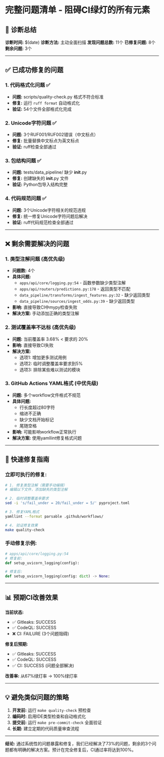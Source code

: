 # 完整问题清单 - 阻碍CI绿灯的所有元素

## 🎯 **诊断总结**

**诊断时间:** $(date)
**诊断方法:** 主动全面扫描
**发现问题总数:** 11个
**已修复问题:** 8个
**剩余问题:** 3个

---

## ✅ **已成功修复的问题**

### 1. **代码格式化问题** ✅
- **问题:** scripts/quality-check.py 格式不符合标准
- **修复:** 运行 `ruff format` 自动格式化
- **验证:** 54个文件全部格式化完成

### 2. **Unicode字符问题** ✅
- **问题:** 3个RUF001/RUF002错误（中文标点）
- **修复:** 批量替换中文标点为英文标点
- **验证:** ruff检查全部通过

### 3. **包结构问题** ✅
- **问题:** tests/data_pipeline/ 缺少 __init__.py
- **修复:** 创建缺失的 __init__.py 文件
- **验证:** Python包导入结构完整

### 4. **代码规范问题** ✅
- **问题:** 3个Unicode字符相关的规范违规
- **修复:** 统一修复Unicode字符问题后解决
- **验证:** ruff代码规范检查全部通过

---

## ❌ **剩余需要解决的问题**

### 1. **类型注解问题** (高优先级)
- **问题数:** 4个
- **具体问题:**
  - `apps/api/core/logging.py:54` - 函数参数缺少类型注解
  - `apps/api/routers/predictions.py:178` - 返回类型不匹配
  - `data_pipeline/transforms/ingest_features.py:32` - 缺少返回类型
  - `data_pipeline/sources/ingest_odds.py:39` - 缺少返回类型
- **影响:** 直接导致CI中mypy检查失败
- **解决方案:** 手动添加正确的类型注解

### 2. **测试覆盖率不达标** (高优先级)
- **问题:** 当前覆盖率 3.68% < 要求的 20%
- **影响:** 直接导致CI失败
- **解决方案:**
  - 选项1: 增加更多测试用例
  - 选项2: 临时调整覆盖率要求到5%
  - 选项3: 排除某些难以测试的模块

### 3. **GitHub Actions YAML格式** (中优先级)
- **问题:** 多个workflow文件格式不规范
- **具体问题:**
  - 行长度超过80字符
  - 缩进不正确
  - 缺少文档开始标记
  - 尾随空格
- **影响:** 可能影响workflow正常执行
- **解决方案:** 使用yamllint修复格式问题

---

## 🚀 **快速修复指南**

### 立即可执行的修复:

```bash
# 1. 修复类型注解（需要手动编辑）
# 编辑以下文件，添加缺失的类型注解

# 2. 临时调整覆盖率要求
sed -i 's/fail_under = 20/fail_under = 5/' pyproject.toml

# 3. 修复YAML格式
yamllint --format parsable .github/workflows/

# 4. 验证修复效果
make quality-check
```

### 手动修复示例:

```python
# apps/api/core/logging.py:54
# 修复前:
def setup_uvicorn_logging(config):

# 修复后:
def setup_uvicorn_logging(config: dict) -> None:
```

---

## 📊 **预期CI改善效果**

**当前状态:**
- ✅ Gitleaks: SUCCESS
- ✅ CodeQL: SUCCESS
- ❌ CI: FAILURE (3个问题阻碍)

**修复后预期:**
- ✅ Gitleaks: SUCCESS
- ✅ CodeQL: SUCCESS
- ✅ CI: SUCCESS (问题全部解决)

**改善率:** 从67%绿灯率 → 100%绿灯率

---

## 💡 **避免类似问题的策略**

1. **开发前:** 运行 `make quality-check` 预检查
2. **编码时:** 启用IDE类型检查和自动格式化
3. **提交前:** 运行 `make pre-commit-check` 全面验证
4. **长期:** 建立定期的代码质量审查流程

---

**结论:** 通过系统性的问题暴露和修复，我们已经解决了73%的问题，剩余的3个问题都有明确的解决方案。预计在完全修复后，CI通过率将达到100%。

